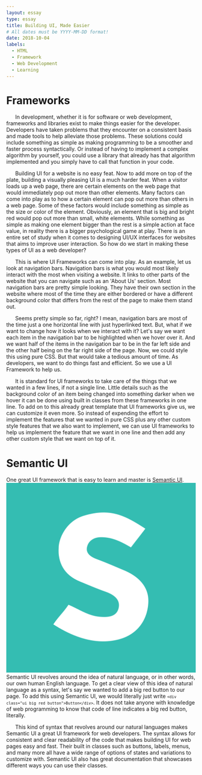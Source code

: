```yaml
---
layout: essay
type: essay
title: Building UI, Made Easier
# All dates must be YYYY-MM-DD format!
date: 2018-10-04
labels:
  - HTML
  - Framework
  - Web Development
  - Learning
---
```

# Frameworks
&nbsp;&nbsp;&nbsp;&nbsp;&nbsp;&nbsp;In development, whether it is for software or web development, frameworks and libraries exist to make things easier for the developer. Developers have taken problems that they encounter on a consistent basis and made tools to help alleviate those problems. These solutions could include something as simple as making programming to be a smoother and faster process syntactically. Or instead of having to implement a complex algorithm by yourself, you could use a library that already has that algorithm implemented and you simply have to call that function in your code.

&nbsp;&nbsp;&nbsp;&nbsp;&nbsp;&nbsp;Building UI for a website is no easy feat. Now to add more on top of the plate, building a visually pleasing UI is a much harder feat. When a visitor loads up a web page, there are certain elements on the web page that would immediately pop out more than other elements. Many factors can come into play as to how a certain element can pop out more than others in a web page. Some of these factors would include something as simple as the size or color of the element. Obviously, an element that is big and bright red would pop out more than small, white elements. While something as simple as making one element bigger than the rest is a simple action at face value, in reality there is a bigger psychological game at play. There is an entire set of study when it comes to designing UI/UX interfaces for websites that aims to improve user interaction. So how do we start in making these types of UI as a web developer?

&nbsp;&nbsp;&nbsp;&nbsp;&nbsp;&nbsp;This is where UI Frameworks can come into play. As an example, let us look at navigation bars. Navigation bars is what you would most likely interact with the most when visiting a website. It links to other parts of the website that you can navigate such as an 'About Us' section. Most navigation bars are pretty simple looking. They have their own section in the website where most of the time they are either bordered or have a different background color that differs from the rest of the page to make them stand out. 

&nbsp;&nbsp;&nbsp;&nbsp;&nbsp;&nbsp;Seems pretty simple so far, right? I mean, navigation bars are most of the time just a one horizontal line with just hyperlinked text. But, what if we want to change how it looks when we interact with it? Let's say we want each item in the navigation bar to be highlighted when we hover over it. And we want half of the items in the navigation bar to be in the far left side and the other half being on the far right side of the page. Now, we could style this using pure CSS. But that would take a tedious amount of time. As developers, we want to do things fast and efficient. So we use a UI Framework to help us. 

&nbsp;&nbsp;&nbsp;&nbsp;&nbsp;&nbsp;It is standard for UI frameworks to take care of the things that we wanted in a few lines, if not a single line. Little details such as the background color of an item being changed into something darker when we hover it can be done using built in classes from these frameworks in one line. To add on to this already great template that UI frameworks give us, we can customize it even more. So instead of expending the effort to implement the features that we wanted in pure CSS plus any other custom style features that we also want to implement, we can use UI frameworks to help us implement the feature that we want in one line and then add any other custom style that we want on top of it. 

# Semantic UI
One great UI framework that is easy to learn and master is [Semantic UI](https://semantic-ui.com/). <img class="ui small rounded right floated image" src="../images/semanticuilogo.png">Semantic UI revolves around the idea of natural language, or in other words, our own human English language. To get a clear view of this idea of natural language as a syntax, let's say we wanted to add a big red button to our page. To add this using Semantic UI, we would literally just write <code class="highlighter-rouge">``<div class="ui big red button">Button</div>``</code>. It does not take anyone with knowledge of web programming to know that code of line indicates a big red button, literally. 

&nbsp;&nbsp;&nbsp;&nbsp;&nbsp;&nbsp;This kind of syntax that revolves around our natural languages makes Semantic UI a great UI framework for web developers. The syntax allows for consistent and clear readability of the code that makes building UI for web pages easy and fast. Their built in classes such as buttons, labels, menus, and many more all have a wide range of options of states and variations to customize with. Semantic UI also has great documentation that showcases different ways you can use their classes. 

